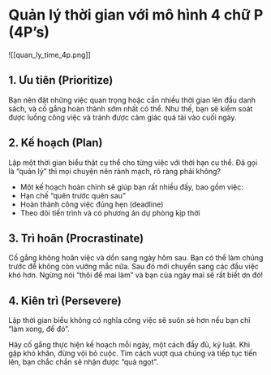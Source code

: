 # Quản lý thời gian với mô hình 4 chữ P (4P’s)

![[quan_ly_time_4p.png]]

## 1. Ưu tiên (Prioritize)

Bạn nên đặt những việc quan trọng hoặc cần nhiều thời gian lên đầu danh sách, và cố gắng hoàn thành sớm nhất có thể. Như thế, bạn sẽ kiểm soát được luồng công việc và tránh được cảm giác quá tải vào cuối ngày.

## 2. Kế hoạch (Plan)

Lập một thời gian biểu thật cụ thể cho từng việc với thời hạn cụ thể. Đã gọi là “quản lý” thì mọi chuyện nên rành mạch, rõ ràng phải không?

- Một kế hoạch hoàn chỉnh sẽ giúp bạn rất nhiều đấy, bao gồm việc:
- Hạn chế “quên trước quên sau”
- Hoàn thành công việc đúng hẹn (deadline)
- Theo dõi tiến trình và có phương án dự phòng kịp thời

## 3. Trì hoãn (Procrastinate)

Cố gắng không hoãn việc và dồn sang ngày hôm sau. Bạn có thể làm chúng trước để không còn vướng mắc nữa. Sau đó mới chuyển sang các đầu việc khó hơn.
Ngừng nói “thôi để mai làm” và bạn của ngày mai sẽ rất biết ơn đó!

## 4. Kiên trì (Persevere)

Lập thời gian biểu không có nghĩa công việc sẽ suôn sẻ hơn nếu bạn chỉ “làm xong, để đó”.

Hãy cố gắng thực hiện kế hoạch mỗi ngày, một cách đầy đủ, kỷ luật. Khi gặp khó khăn, đừng vội bỏ cuộc. Tìm cách vượt qua chúng và tiếp tục tiến lên, bạn chắc chắn sẽ nhận được “quả ngọt”.
